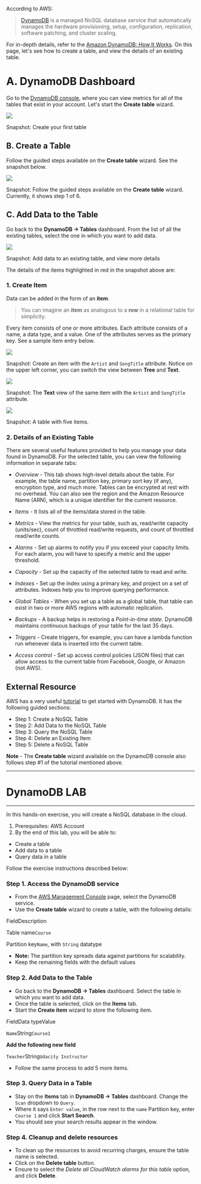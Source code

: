 According to AWS:
> 
> [DynamoDB](https://docs.aws.amazon.com/amazondynamodb/latest/developerguide/Introduction.html) is a managed NoSQL database service that automatically manages the hardware provisioning, setup, configuration, replication, software patching, and cluster scaling.

For in-depth details, refer to the [Amazon DynamoDB: How It Works](https://docs.aws.amazon.com/amazondynamodb/latest/developerguide/HowItWorks.html). On this page, let's see how to create a table, and view the details of an existing table.

# A. DynamoDB Dashboard

Go to the [DynamoDB console](https://console.aws.amazon.com/dynamodb/home), where you can view metrics for all of the tables that exist in your account. Let's start the **Create table** wizard.

![](https://video.udacity-data.com/topher/2020/November/5fbe4ba1_screenshot-2020-11-25-at-5.35.43-pm/screenshot-2020-11-25-at-5.35.43-pm.png)

Snapshot: Create your first table

## B. Create a Table

Follow the guided steps available on the **Create table** wizard. See the snapshot below.

![](https://video.udacity-data.com/topher/2020/November/5fbe4bf5_screenshot-2020-11-25-at-5.40.21-pm/screenshot-2020-11-25-at-5.40.21-pm.png)

Snapshot: Follow the guided steps available on the **Create table** wizard. Currently, it shows step 1 of 6\.

## C. Add Data to the Table

Go back to the **DynamoDB → Tables** dashboard. From the list of all the existing tables, select the one in which you want to add data.

![](https://video.udacity-data.com/topher/2020/November/5fbe5c91_screenshot-2020-11-25-at-6.52.35-pm/screenshot-2020-11-25-at-6.52.35-pm.png)

Snapshot: Add data to an existing table, and view more details

The details of the items highlighted in red in the snapshot above are:

### 1\. Create Item

Data can be added in the form of an **item**.
> 
> You can imagine an **item** as analogous to a **row** in a relational table for simplicity.

Every item consists of one or more attributes. Each attribute consists of a name, a data type, and a value. One of the attributes serves as the primary key. See a sample item entry below.

![](https://video.udacity-data.com/topher/2020/November/5fbe6110_screenshot-2020-11-25-at-7.17.53-pm/screenshot-2020-11-25-at-7.17.53-pm.png)

Snapshot: Create an item with the `Artist` and `SongTitle` attribute. Notice on the upper left corner, you can switch the view between **Tree** and **Text**.

![](https://video.udacity-data.com/topher/2020/November/5fbe645d_screenshot-2020-11-25-at-7.33.46-pm/screenshot-2020-11-25-at-7.33.46-pm.png)

Snapshot: The **Text** view of the same item with the `Artist` and `SongTitle` attribute.

![](https://video.udacity-data.com/topher/2020/November/5fbe616a_screenshot-2020-11-25-at-7.19.36-pm/screenshot-2020-11-25-at-7.19.36-pm.png)

Snapshot: A table with five items.

### 2\. Details of an Existing Table

There are several useful features provided to help you manage your data found in DynamoDB. For the selected table, you can view the following information in separate tabs:

* _Overview_ - This tab shows high-level details about the table. For example, the table name, partition key, primary sort key (if any), encryption type, and much more. Tables can be encrypted at rest with no overhead. You can also see the region and the Amazon Resource Name (ARN), which is a unique identifier for the current resource.

* _Items_ - It lists all of the items/data stored in the table.

* _Metrics_ - View the metrics for your table, such as, read/write capacity (units/sec), count of throttled read/write requests, and count of throttled read/write counts.

* _Alarms_ - Set up alarms to notify you if you exceed your capacity limits. For each alarm, you will have to specify a metric and the upper threshold.

* _Capacity_ - Set up the capacity of the selected table to read and write.

* _Indexes_ - Set up the index using a primary key, and project on a set of attributes. Indexes help you to improve querying performance.

* _Global Tables_ - When you set up a table as a global table, that table can exist in two or more AWS regions with automatic replication.

* _Backups_ - A backup helps in restoring a _Point-in-time state_. DynamoDB maintains continuous backups of your table for the last 35 days.

* _Triggers_ - Create triggers, for example, you can have a lambda function run whenever data is inserted into the current table.

* _Access control_ - Set up access control policies (JSON files) that can allow access to the current table from Facebook, Google, or Amazon (not AWS).

## External Resource

AWS has a very useful [tutorial](https://aws.amazon.com/getting-started/hands-on/create-nosql-table/) to get started with DynamoDB. It has the following guided sections:

* Step 1: Create a NoSQL Table
* Step 2: Add Data to the NoSQL Table
* Step 3: Query the NoSQL Table
* Step 4: Delete an Existing Item
* Step 5: Delete a NoSQL Table

**Note** - The **Create table** wizard available on the DynamoDB console also follows step \#1 of the tutorial mentioned above.

___


# DynamoDB LAB

---

In this hands-on exercise, you will create a NoSQL database in the cloud.

1. Prerequisites: AWS Account
2. By the end of this lab, you will be able to:
  * Create a table
  * Add data to a table
  * Query data in a table

Follow the exercise instructions described below:

### Step 1\. Access the DynamoDB service

* From the [AWS Management Console](https://console.aws.amazon.com/) page, select the DynamoDB service.
* Use the **Create table** wizard to create a table, with the following details:

FieldDescription

Table name`Course`

Partition key`Name`, with `String` datatype

* **Note:** The partition key spreads data against partitions for scalability.
* Keep the remaining fields with the default values

### Step 2\. Add Data to the Table

* Go back to the **DynamoDB → Tables** dashboard. Select the table in which you want to add data.
* Once the table is selected, click on the **Items** tab.
* Start the **Create item** wizard to store the following item.

FieldData typeValue

`Name`String`Course1`

**Add the following new field**

`Teacher`String`Udacity Instructor`

* Follow the same process to add 5 more items.

### Step 3\. Query Data in a Table

* Stay on the **Items** tab in **DynamoDB → Tables** dashboard. Change the `Scan` dropdown to `Query`.
* Where it says `Enter value`, in the row next to the `name` Partition key, enter `Course 1` and click **Start Search**.
* You should see your search results appear in the window.

### Step 4\. Cleanup and delete resources

* To clean up the resources to avoid recurring charges, ensure the table name is selected.
* Click on the **Delete table** button.
* Ensure to select the _Delete all CloudWatch alarms for this table_ option, and click **Delete**.
